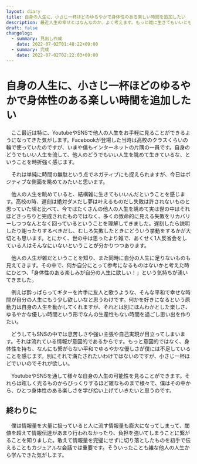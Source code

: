 ```yaml
---
layout: diary
title: 自身の人生に、小さじ一杯ほどのゆるやかで身体性のある楽しい時間を追加したい
description: 最近人生の幸せとはなんなのか、よく考えます。もっと雑に生きてもいいとも感じます。
draft: false
changelog:
  - summary: 見出し作成
    date: 2022-07-02T01:48:22+09:00
  - summary: 完成
    date: 2022-07-02T02:22:03+09:00
---
```


# 自身の人生に、小さじ一杯ほどのゆるやかで身体性のある楽しい時間を追加したい

　ここ最近は特に、YoutubeやSNSで他人の人生をお手軽に見ることができるようになってきた気がします。Facebookが登場した当時は高校のクラスくらいの輪で使っていたのですが、いまや僕もインターネットの片隅の一員です。自身のどうでもいい人生を流して、他人のどうでもいい人生を眺めて生きているな、ということを時折強く感じます。

　それは単純に時間の無駄という点でネガティブにも捉えられますが、今日はポジティブな側面を眺めてみたいと思います。

　他人の人生を眺めていると、結構雑に生きてもいいんだということを感じます。高校の時、遅刻は絶対ダメだし夢は叶えるものだし失敗は許されないものと思っていた頃と比べて、今ではたくさんの他人の人生を眺めて実は世の中はそれほどきっちりと完成されたものではなく、多くの致命的に見える失敗をリカバリーしつつなんとなく回っているということを理解してきました。遅刻したら説明したり謝ったりするべきだし、むしろ失敗したときにどういう挙動をするかが大切とも思います。とにかく、世の中は思ったより雑で、あくせく1人反省会をしている人はそんなにいないということが分かりつつあります。

　他人の人生が雑だということを知り、また同時に自分の人生に足りないものも見えてきます。その中で、何か自分にとって参考になるものはないかと考えた時にひとつ、「身体性のある楽しみが自分の人生に欲しい！」という気持ちが湧いてきました。

　例えば酔っぱらってギターを片手に友人と歌うような、そんな平和で幸せな時間が自分の人生にもう少し欲しいなと思うわけです。何かを好きになるという原動力は自身の人生を動かしてくれますが、それとは別にほんわかとした楽しさ、ゆるやかな優しい時間という形でなんの生産性もない時間を過ごし思い出を作りたい。

　どうしてもSNSの中では息苦しさや強い主張や自己実現が目立ってしまいます。それは流れている情報が意図的であるからです。もっと意図的ではなく、身体性を持ち、なんにも繋がらない平和でゆるやかな優しさが僕には不足していることを感じます。別にそれで満たされたいわけではないのですが、小さじ一杯ほどでいいのでそれが欲しい。

　YoutubeやSNSを通して様々な自身の人生の可能性を見ることができます。それらは眩しく光るものからびっくりするほど雑なものまで様々で、僕はその中から、ひとつ身体性のある楽しさを学び拾い上げていきたいと思うのです。

## 終わりに

　僕は情報量を大量に扱っていると人に流す情報量も膨大になってしまって、閾値を超えて情報伝達があまり行われなかったり、負担を強いてしまうことに繋がることを知りました。敢えて情報量を完璧にせずに切り落としたものを初手で伝えることもカジュアルな会話では重要です。そういったことも雑な他人の人生から学んできた気がします。
